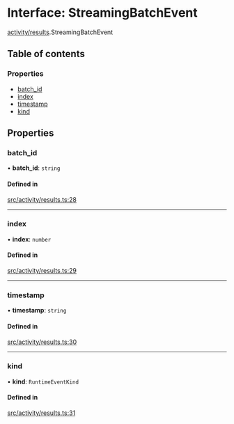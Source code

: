 # Interface: StreamingBatchEvent

[activity/results](../modules/activity_results.md).StreamingBatchEvent

## Table of contents

### Properties

- [batch\_id](activity_results.StreamingBatchEvent.md#batch_id)
- [index](activity_results.StreamingBatchEvent.md#index)
- [timestamp](activity_results.StreamingBatchEvent.md#timestamp)
- [kind](activity_results.StreamingBatchEvent.md#kind)

## Properties

### batch\_id

• **batch\_id**: `string`

#### Defined in

[src/activity/results.ts:28](https://github.com/golemfactory/golem-js/blob/c28a1b0/src/activity/results.ts#L28)

___

### index

• **index**: `number`

#### Defined in

[src/activity/results.ts:29](https://github.com/golemfactory/golem-js/blob/c28a1b0/src/activity/results.ts#L29)

___

### timestamp

• **timestamp**: `string`

#### Defined in

[src/activity/results.ts:30](https://github.com/golemfactory/golem-js/blob/c28a1b0/src/activity/results.ts#L30)

___

### kind

• **kind**: `RuntimeEventKind`

#### Defined in

[src/activity/results.ts:31](https://github.com/golemfactory/golem-js/blob/c28a1b0/src/activity/results.ts#L31)
